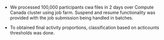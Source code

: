 - We processed 100,000 participants cwa files in 2 days over Compute Canada cluster using job farm. Suspend and resume functionality was provided with the job submission being handled in batches.

- To obtained final activity proportions, classification based on acticounts thresholds was done.